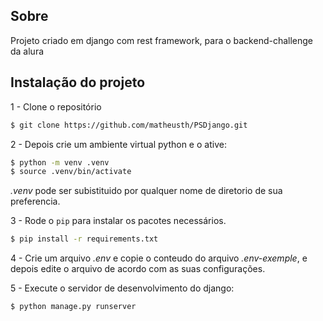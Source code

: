 ## Sobre

Projeto criado em django com rest framework, para o backend-challenge da alura

## Instalação do projeto

1 - Clone o repositório

```bash
$ git clone https://github.com/matheusth/PSDjango.git
```

2 - Depois crie um ambiente virtual python e o ative:

```bash
$ python -m venv .venv
$ source .venv/bin/activate
```

*.venv* pode ser subistituido por qualquer nome de diretorio de sua preferencia.

3 - Rode o `pip` para instalar os pacotes necessários.

```bash
$ pip install -r requirements.txt
```

4 - Crie um arquivo *.env* e copie o conteudo do arquivo *.env-exemple*, e depois edite o arquivo de acordo com as suas
configurações.

5 - Execute o servidor de desenvolvimento do django:

```bash
$ python manage.py runserver
```